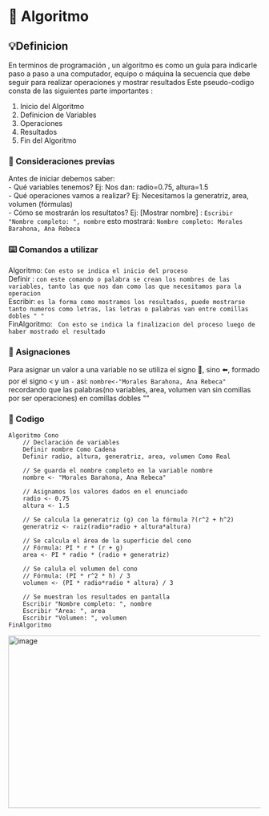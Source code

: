 # 📔 Algoritmo

## 💡Definicion
En terminos de programación , un algoritmo es como un guía para indicarle paso a paso a una computador, equipo o máquina la secuencia que debe seguir para realizar operaciones y mostrar resultados
Este pseudo-codigo consta de las siguientes parte importantes :
  1. Inicio del Algoritmo
  2. Definicion de Variables
  3. Operaciones
  4. Resultados
  5. Fin del Algoritmo

### 🔎 Consideraciones previas
Antes de iniciar debemos saber:  
    - Qué variables tenemos?             Ej: Nos dan: radio=0.75, altura=1.5  
    - Qué operaciones vamos a realizar?  Ej: Necesitamos la generatriz, area, volumen  (fórmulas)  
    - Cómo se mostrarán los resultatos?  Ej: [Mostrar nombre] : `Escribir "Nombre completo: ", nombre` esto mostrará: `Nombre completo: Morales Barahona, Ana Rebeca`

### ⌨️ Comandos a utilizar  
Algoritmo: `Con esto se indica el inicio del proceso`  
Definir : `con este comando o palabra se crean los nombres de las variables, tanto las que nos dan como las que necesitamos para la operacion`  
Escribir: `es la forma como mostramos los resultados, puede mostrarse tanto numeros como letras, las letras o palabras van entre comillas dobles " "`  
FinAlgoritmo: ` Con esto se indica la finalizacion del proceso luego de haber mostrado el resultado`  

### 🟰 Asignaciones
Para asignar un valor a una variable no se utiliza el signo 🟰, sino ⬅️, formado por el signo `<` y un `-`   asi:  `nombre<-"Morales Barahona, Ana Rebeca"`   recordando que las palabras(no variables, area, volumen van sin comillas por ser operaciones) en comillas dobles ""  




### 📲 Codigo

```
Algoritmo Cono
	// Declaración de variables
	Definir nombre Como Cadena
	Definir radio, altura, generatriz, area, volumen Como Real
	
	// Se guarda el nombre completo en la variable nombre
	nombre <- "Morales Barahona, Ana Rebeca"
	
	// Asignamos los valores dados en el enunciado
	radio <- 0.75
	altura <- 1.5
	
	// Se calcula la generatriz (g) con la fórmula ?(r^2 + h^2)
	generatriz <- raiz(radio*radio + altura*altura)
	
	// Se calcula el área de la superficie del cono
	// Fórmula: PI * r * (r + g)
	area <- PI * radio * (radio + generatriz)
	
	// Se calula el volumen del cono
	// Fórmula: (PI * r^2 * h) / 3
	volumen <- (PI * radio*radio * altura) / 3
	
	// Se muestran los resultados en pantalla
	Escribir "Nombre completo: ", nombre
	Escribir "Area: ", area
	Escribir "Volumen: ", volumen
FinAlgoritmo

```
<img width="554" height="344" alt="image" src="https://github.com/user-attachments/assets/69896752-b100-4358-8996-a0fd213abaff" />

